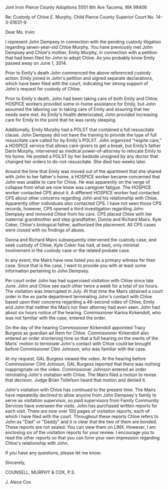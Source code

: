Joni Irvin
Pierce County Adoptions
5501 6th Ave
Tacoma, WA 98406

Re:	Custody of Chloe E. Murphy, Child
	Pierce County Superior Court No. 14-3-01631-9

Dear Ms. Irvin:

I represent John Dempsey in connection with the pending custody litigation regarding seven-year-old Chloe Murphy.  You have previously met John Dempsey and Chloe's mother, Emily Murphy, in connection with a petition that had been filed for John to adopt Chloe.  As you probably know Emily passed away on June 1, 2014.

Prior to Emily's death John commenced the above referenced custody action. Emily joined in John's petition and signed separate declarations, which have been filed with the court, indicating her strong support of John's request for custody of Chloe.  

Prior to Emily's death, John had been taking care of both Emily and Chloe.  HOSPICE workers provided some in-home assistance for Emily, but John assumed the laboring oar in taking care of Emily and assuring that her needs were met.  As Emily's health deteriorated, John provided increasing care for Emily to the point that he was rarely sleeping.  

Additionally, Emily Murphy had a POLST that contained a full resuscitate clause.  John Dempsey did not have the training to provide the type of full resuscitate care called for by Emily's POLST.  John organized “respite care,” a HOSPICE service that allows care-givers to get a break, but Emily’s father Darin Murphy, intervened as medical power-of-attorney to relocate Emily to his home. He posted a POLST by her bedside unsigned by any doctor that changed her orders to do-not-resuscitate. She died two weeks later.

Around the time that Emily was moved out of the apartment that she shared with John to her father's home, a HOSPICE worker became concerned that John was unable to care for Chloe.  He was apparently on the verge of collapse from what we now know was caregiver fatigue. The HOSPICE worker contacted CPS about it.  A different HOSPICE worker had contacted CPS about other concerns regarding John and his relationship with Chloe.  Apparently other individuals also contacted CPS.  I have not seen those CPS records, however, CPS opened a third investigation regarding John Dempsey and removed Chloe from his care.  CPS placed Chloe with her maternal grandmother and step grandfather, Donna and Richard Mairs.  Kyle Coker, Chloe's biological father, authorized the placement.  All CPS cases were closed with no findings of abuse.

Donna and Richard Mairs subsequently intervened the custody case, and seek custody of Chloe.  Kyle Coker has had, at best, only minimal involvement in the custody case or the related probate case.

In any event, the Mairs have now listed you as a primary witness for their case.  Since that is the case, I want to provide you with at least some information pertaining to John Dempsey.

Per court order John has had supervised visitation with Chloe since late June.  John and Chloe see each other twice a week for a total of six hours.  The visitation was interrupted in July.  At that time the Mairs obtained a court order in the ex parte department terminating John's contact with Chloe based upon their concerns regarding a 46-second video of Chloe, Emily and John that neither the Mairs nor their attorney had even seen. John had about six hours notice of the hearing.  Commissioner Karina Kirkendoll, who was not familiar with the case, entered the order.  

On the day of the hearing Commissioner Kirkendoll appointed Tracy Burgess as guardian ad litem for Chloe.  Commissioner Kirkendoll also entered an order shortening time so that a full hearing on the merits of the Maris' motion to terminate John's contact with Chloe could be brought before Commissioner Clint Johnson, who was familiar with the case.   

At my request, GAL Burgess viewed the video.  At the hearing before Commissioner Clint Johnson, GAL Burgess reported that there was nothing inappropriate on the video. Commissioner Johnson entered an order reinstating John's visitation with Chloe.  The Mairs filed a motion to revise that decision.  Judge Brian Tollefson heard that motion and denied it.

John's visitation with Chloe has continued to the present time.  The Mairs have repeatedly declined to allow anyone from John Dempsey's family to serve as visitation supervisor, so paid supervisors from Family Community Services have overseen the visits.  John has purchased written reports for each visit.  There are now over 100 pages of visitation reports, each of which I have filed with the court. Throughout these reports Chloe refers to John as "Dad" or "Daddy" and it is clear that the two of them are bonded. These reports are not sealed.  You can view them on LINX.  However, I am enclosing six of the visitation reports for your review.  I encourage you to read the other reports so that you can form your own impression regarding Chloe's relationship with John.  

If you have any questions, please let me know. 

Sincerely,

COUNSELL, MURPHY & COX, P.S.



J. Alece Cox

